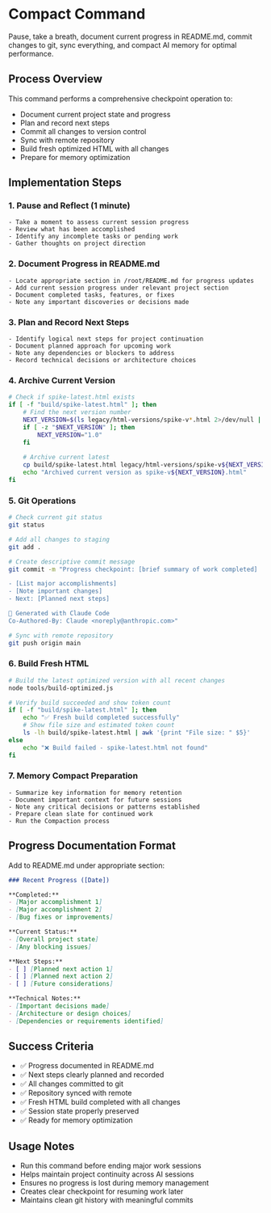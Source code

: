 # Compact Command

Pause, take a breath, document current progress in README.md, commit changes to git, sync everything, and compact AI memory for optimal performance.

## Process Overview

This command performs a comprehensive checkpoint operation to:
- Document current project state and progress
- Plan and record next steps
- Commit all changes to version control
- Sync with remote repository
- Build fresh optimized HTML with all changes
- Prepare for memory optimization

## Implementation Steps

### 1. Pause and Reflect (1 minute)
```
- Take a moment to assess current session progress
- Review what has been accomplished
- Identify any incomplete tasks or pending work
- Gather thoughts on project direction
```

### 2. Document Progress in README.md
```
- Locate appropriate section in /root/README.md for progress updates
- Add current session progress under relevant project section
- Document completed tasks, features, or fixes
- Note any important discoveries or decisions made
```

### 3. Plan and Record Next Steps
```
- Identify logical next steps for project continuation
- Document planned approach for upcoming work
- Note any dependencies or blockers to address
- Record technical decisions or architecture choices
```

### 4. Archive Current Version
```bash
# Check if spike-latest.html exists
if [ -f "build/spike-latest.html" ]; then
    # Find the next version number
    NEXT_VERSION=$(ls legacy/html-versions/spike-v*.html 2>/dev/null | sed 's/.*spike-v\([0-9.]*\)\.html/\1/' | sort -V | tail -1 | awk -F. '{print $1"."($2+1)}')
    if [ -z "$NEXT_VERSION" ]; then
        NEXT_VERSION="1.0"
    fi
    
    # Archive current latest
    cp build/spike-latest.html legacy/html-versions/spike-v${NEXT_VERSION}.html
    echo "Archived current version as spike-v${NEXT_VERSION}.html"
fi
```

### 5. Git Operations
```bash
# Check current git status
git status

# Add all changes to staging
git add .

# Create descriptive commit message
git commit -m "Progress checkpoint: [brief summary of work completed]

- [List major accomplishments]
- [Note important changes]
- Next: [Planned next steps]

🤖 Generated with Claude Code
Co-Authored-By: Claude <noreply@anthropic.com>"

# Sync with remote repository
git push origin main
```

### 6. Build Fresh HTML
```bash
# Build the latest optimized version with all recent changes
node tools/build-optimized.js

# Verify build succeeded and show token count
if [ -f "build/spike-latest.html" ]; then
    echo "✅ Fresh build completed successfully"
    # Show file size and estimated token count
    ls -lh build/spike-latest.html | awk '{print "File size: " $5}'
else
    echo "❌ Build failed - spike-latest.html not found"
fi
```

### 7. Memory Compact Preparation
```
- Summarize key information for memory retention
- Document important context for future sessions
- Note any critical decisions or patterns established
- Prepare clean slate for continued work
- Run the Compaction process
```

## Progress Documentation Format

Add to README.md under appropriate section:

```markdown
### Recent Progress ([Date])

**Completed:**
- [Major accomplishment 1]
- [Major accomplishment 2]
- [Bug fixes or improvements]

**Current Status:**
- [Overall project state]
- [Any blocking issues]

**Next Steps:**
- [ ] [Planned next action 1]
- [ ] [Planned next action 2]
- [ ] [Future considerations]

**Technical Notes:**
- [Important decisions made]
- [Architecture or design choices]
- [Dependencies or requirements identified]
```

## Success Criteria
- ✅ Progress documented in README.md
- ✅ Next steps clearly planned and recorded  
- ✅ All changes committed to git
- ✅ Repository synced with remote
- ✅ Fresh HTML build completed with all changes
- ✅ Session state properly preserved
- ✅ Ready for memory optimization

## Usage Notes
- Run this command before ending major work sessions
- Helps maintain project continuity across AI sessions
- Ensures no progress is lost during memory management
- Creates clear checkpoint for resuming work later
- Maintains clean git history with meaningful commits
